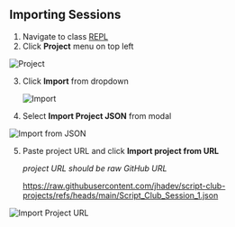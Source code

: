 ## Importing Sessions

1. Navigate to class [REPL](https://repl.nighthauk.com)
2. Click **Project** menu on top left
   
  ![Project](https://github.com/user-attachments/assets/96ab893a-5057-4009-93b0-e9d08b3e0b5c)

3. Click **Import** from dropdown
   
   ![Import](https://github.com/user-attachments/assets/43e9a0e7-1e73-48b8-970c-48987afee608)

4. Select **Import Project JSON** from modal

  ![Import from JSON](https://github.com/user-attachments/assets/def9542f-2ae2-4c9c-997c-303fa06e414c)

5. Paste project URL and click **Import project from URL**

   *project URL should be raw GitHub URL*

    https://raw.githubusercontent.com/jhadev/script-club-projects/refs/heads/main/Script_Club_Session_1.json

  ![Import Project URL](https://github.com/user-attachments/assets/2d12347d-e4a6-44ee-a3d8-66ccb142b2f9)
